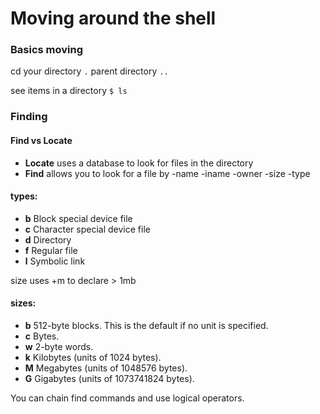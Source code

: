 # Moving around the shell

### Basics moving
cd
your directory `.`
parent directory `..`

see items in a directory 
`$ ls`

### Finding

#### Find vs Locate
- **Locate** uses a database to look for files in the directory
- **Find** allows you to look for a file by  -name -iname -owner -size -type

#### types:

- **b** Block special device file
- **c** Character special device file
- **d** Directory
- **f** Regular file
- **l** Symbolic link

size uses +m to declare > 1mb
#### sizes:
- **b** 512-byte blocks. This is the default if no unit is specified.
- **c** Bytes.
- **w** 2-byte words.
- **k** Kilobytes (units of 1024 bytes).
- **M** Megabytes (units of 1048576 bytes).
- **G** Gigabytes (units of 1073741824 bytes).

You can chain find commands and use logical operators.

